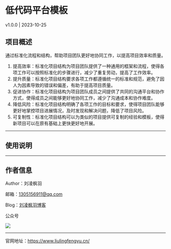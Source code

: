 # 低代码平台模板

v1.0.0 | 2023-10-25

## 项目概述

通过标准化流程和结构，帮助项目团队更好地协同工作，以提高项目效率和质量。

1. 提高效率：标准化项目结构为项目团队提供了一种通用的框架和流程，使得各项工作可以按照标准化的步骤进行，减少了重复劳动，提高了工作效率。
2. 提升质量：标准化项目结构要求各项工作都遵循统一的标准和规范，避免了因人为因素导致的错误和偏差，有助于提高项目质量。
3. 促进协作：标准化项目结构为项目团队成员之间提供了共同的沟通平台和协作方式，使得成员之间能够更好地协同工作，减少了沟通成本和协作难度。
4. 降低风险：标准化项目结构明确了各项工作的目标和要求，使得项目团队能够更好地掌控项目进展情况，及时发现和解决问题，降低了项目风险。
5. 可复制性：标准化项目结构可以为类似的项目提供可复制的经验和模板，使得新项目可以在原有基础上更快更好地开展。

---

## 使用说明

---

## 作者信息

Author：刘凌枫羽

邮箱：1305156911@qq.com

Blog：[刘凌枫羽博客](https://blog.csdn.net/qq_38036909?type=blog)

公众号

[![](https://resource.liulingfengyu.cn/img/公众号二维码.jpg)](https://mp.weixin.qq.com/s?__biz=MzkxNDI2OTM0Nw==&mid=2247483737&idx=1&sn=a5aa94d2577f961eaa6249b9857430a3&chksm=c171b495f6063d83cb3a5469205a326eab01194803926cc4f7e4e42737bf61e6b42ea39983cc#rd)

---

官网地址：https://www.liulingfengyu.cn/